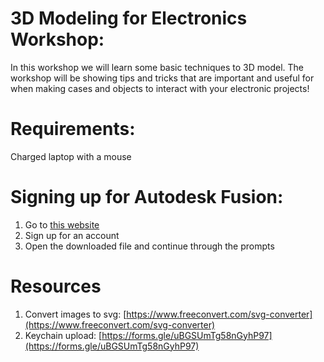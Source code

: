 # 3D Modeling for Electronics Workshop:

In this workshop we will learn some basic techniques to 3D model. The workshop will be showing tips and tricks that are important and useful for when making cases and objects to interact with your electronic projects!

# Requirements:

Charged laptop with a mouse

# Signing up for Autodesk Fusion:

1. Go to [this website](https://www.autodesk.com/products/fusion-360/personal) 
2. Sign up for an account
3. Open the downloaded file and continue through the prompts

# Resources

1. Convert images to svg: [https://www.freeconvert.com/svg-converter](https://www.freeconvert.com/svg-converter)
2. Keychain upload: [https://forms.gle/uBGSUmTg58nGyhP97](https://forms.gle/uBGSUmTg58nGyhP97)

